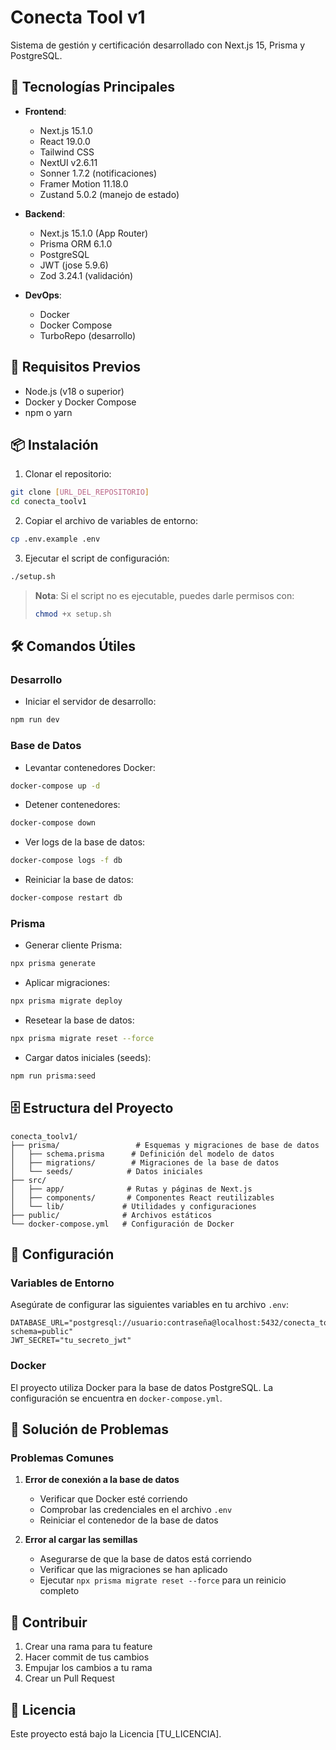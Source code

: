 # Conecta Tool v1

Sistema de gestión y certificación desarrollado con Next.js 15, Prisma y PostgreSQL.

## 🔧 Tecnologías Principales

- **Frontend**:
  - Next.js 15.1.0
  - React 19.0.0
  - Tailwind CSS
  - NextUI v2.6.11
  - Sonner 1.7.2 (notificaciones)
  - Framer Motion 11.18.0
  - Zustand 5.0.2 (manejo de estado)

- **Backend**:
  - Next.js 15.1.0 (App Router)
  - Prisma ORM 6.1.0
  - PostgreSQL
  - JWT (jose 5.9.6)
  - Zod 3.24.1 (validación)

- **DevOps**:
  - Docker
  - Docker Compose
  - TurboRepo (desarrollo)

## 🚀 Requisitos Previos

- Node.js (v18 o superior)
- Docker y Docker Compose
- npm o yarn

## 📦 Instalación

1. Clonar el repositorio:
```bash
git clone [URL_DEL_REPOSITORIO]
cd conecta_toolv1
```

2. Copiar el archivo de variables de entorno:
```bash
cp .env.example .env
```

3. Ejecutar el script de configuración:
```bash
./setup.sh
```

> **Nota**: Si el script no es ejecutable, puedes darle permisos con:
> ```bash
> chmod +x setup.sh
> ```

## 🛠️ Comandos Útiles

### Desarrollo

- Iniciar el servidor de desarrollo:
```bash
npm run dev
```

### Base de Datos

- Levantar contenedores Docker:
```bash
docker-compose up -d
```

- Detener contenedores:
```bash
docker-compose down
```

- Ver logs de la base de datos:
```bash
docker-compose logs -f db
```

- Reiniciar la base de datos:
```bash
docker-compose restart db
```

### Prisma

- Generar cliente Prisma:
```bash
npx prisma generate
```

- Aplicar migraciones:
```bash
npx prisma migrate deploy
```

- Resetear la base de datos:
```bash
npx prisma migrate reset --force
```

- Cargar datos iniciales (seeds):
```bash
npm run prisma:seed
```

## 🗄️ Estructura del Proyecto

```
conecta_toolv1/
├── prisma/                 # Esquemas y migraciones de base de datos
│   ├── schema.prisma      # Definición del modelo de datos
│   ├── migrations/        # Migraciones de la base de datos
│   └── seeds/            # Datos iniciales
├── src/
│   ├── app/              # Rutas y páginas de Next.js
│   ├── components/       # Componentes React reutilizables
│   └── lib/             # Utilidades y configuraciones
├── public/              # Archivos estáticos
└── docker-compose.yml   # Configuración de Docker
```

## 🔧 Configuración

### Variables de Entorno

Asegúrate de configurar las siguientes variables en tu archivo `.env`:

```env
DATABASE_URL="postgresql://usuario:contraseña@localhost:5432/conecta_toolv1?schema=public"
JWT_SECRET="tu_secreto_jwt"
```

### Docker

El proyecto utiliza Docker para la base de datos PostgreSQL. La configuración se encuentra en `docker-compose.yml`.

## 🚨 Solución de Problemas

### Problemas Comunes

1. **Error de conexión a la base de datos**
   - Verificar que Docker esté corriendo
   - Comprobar las credenciales en el archivo `.env`
   - Reiniciar el contenedor de la base de datos

2. **Error al cargar las semillas**
   - Asegurarse de que la base de datos está corriendo
   - Verificar que las migraciones se han aplicado
   - Ejecutar `npx prisma migrate reset --force` para un reinicio completo

## 📝 Contribuir

1. Crear una rama para tu feature
2. Hacer commit de tus cambios
3. Empujar los cambios a tu rama
4. Crear un Pull Request

## 📄 Licencia

Este proyecto está bajo la Licencia [TU_LICENCIA].
